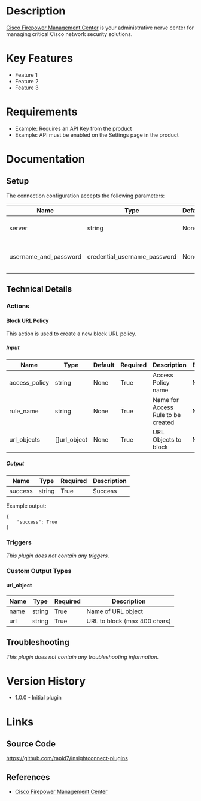 # Description

[Cisco Firepower Management Center](https://www.cisco.com/c/en/us/products/security/firepower-management-center/index.html) is your administrative nerve center for managing critical Cisco network security solutions.

# Key Features

* Feature 1
* Feature 2
* Feature 3

# Requirements

* Example: Requires an API Key from the product
* Example: API must be enabled on the Settings page in the product

# Documentation

## Setup

The connection configuration accepts the following parameters:

|Name|Type|Default|Required|Description|Enum|
|----|----|-------|--------|-----------|----|
|server|string|None|False|Enter the address for the server|None|
|username_and_password|credential_username_password|None|True|Cisco username and password|None|

## Technical Details

### Actions

#### Block URL Policy

This action is used to create a new block URL policy.

##### Input

|Name|Type|Default|Required|Description|Enum|
|----|----|-------|--------|-----------|----|
|access_policy|string|None|True|Access Policy name|None|
|rule_name|string|None|True|Name for Access Rule to be created|None|
|url_objects|[]url_object|None|True|URL Objects to block|None|

##### Output

|Name|Type|Required|Description|
|----|----|--------|-----------|
|success|string|True|Success|

Example output:

```
{
    "success": True
}   
```

### Triggers

_This plugin does not contain any triggers._

### Custom Output Types

#### url_object

|Name|Type|Required|Description|
|----|----|--------|-----------|
|name|string|True|Name of URL object|
|url|string|True|URL to block (max 400 chars)|

## Troubleshooting

_This plugin does not contain any troubleshooting information._

# Version History

* 1.0.0 - Initial plugin

# Links

## Source Code

https://github.com/rapid7/insightconnect-plugins

## References

* [Cisco Firepower Management Center](https://www.cisco.com/c/en/us/products/security/firepower-management-center/index.html)

